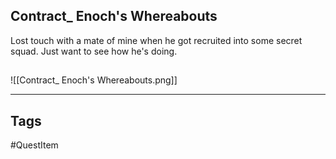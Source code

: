 ## Contract_ Enoch's Whereabouts
Lost touch with a mate of mine when
he got recruited into some secret squad.
Just want to see how he's doing.
## 
![[Contract_ Enoch's Whereabouts.png]]

---
## Tags
#QuestItem